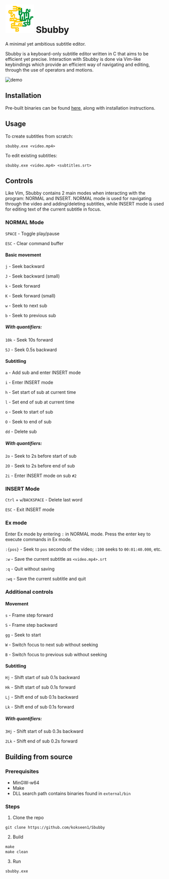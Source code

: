 # ![logo](https://github.com/kokseen1/Sbubby/blob/master/img/logo.png?raw=true) Sbubby

A minimal yet ambitious subtitle editor.

Sbubby is a keyboard-only subtitle editor written in C that aims to be efficient yet precise. Interaction with Sbubby is done via Vim-like keybindings which provide an efficient way of navigating and editing, through the use of operators and motions.

![demo](https://raw.githubusercontent.com/kokseen1/Sbubby/master/img/demo.gif?raw=True)

## Installation

Pre-built binaries can be found [here](https://github.com/kokseen1/Sbubby/releases), along with installation instructions.

## Usage

To create subtitles from scratch:

```
sbubby.exe <video.mp4>
```

To edit existing subtitles:

```
sbubby.exe <video.mp4> <subtitles.srt>
```

## Controls

Like Vim, Sbubby contains 2 main modes when interacting with the program: NORMAL and INSERT. NORMAL mode is used for navigating through the video and adding/deleting subtitles, while INSERT mode is used for editing text of the current subtitle in focus.

### NORMAL Mode

`SPACE` - Toggle play/pause

`ESC` - Clear command buffer

#### Basic movement

`j` - Seek backward

`J` - Seek backward (small)

`k` - Seek forward

`K` - Seek forward (small)

`w` - Seek to next sub

`b` - Seek to previous sub

##### With quantifiers:

`10k` - Seek 10s forward

`5J` - Seek 0.5s backward

#### Subtitling

`a` - Add sub and enter INSERT mode

`i` - Enter INSERT mode

`h` - Set start of sub at current time

`l` - Set end of sub at current time

`o` - Seek to start of sub

`O` - Seek to end of sub

`dd` - Delete sub

##### With quantifiers:

`2o` - Seek to 2s before start of sub

`2O` - Seek to 2s before end of sub

`2i` - Enter INSERT mode on sub `#2`

### INSERT Mode

`Ctrl` + `w`/`BACKSPACE` - Delete last word

`ESC` - Exit INSERT mode

### Ex mode

Enter Ex mode by entering `:` in NORMAL mode. Press the enter key to execute commands in Ex mode.

`:{pos}` - Seek to `pos` seconds of the video; `:100` seeks to `00:01:40.000`, etc.

`:w` - Save the current subtitle as `<video.mp4>.srt`

`:q` - Quit without saving

`:wq` - Save the current subtitle and quit

### Additional controls

#### Movement

`s` - Frame step forward

`S` - Frame step backward

`gg` - Seek to start

`W` - Switch focus to next sub without seeking

`B` - Switch focus to previous sub without seeking

#### Subtitling

`Hj` - Shift start of sub 0.1s backward

`Hk` - Shift start of sub 0.1s forward

`Lj` - Shift end of sub 0.1s backward

`Lk` - Shift end of sub 0.1s forward

##### With quantifiers:

`3Hj` - Shift start of sub 0.3s backward

`2Lk` - Shift end of sub 0.2s forward

## Building from source

### Prerequisites

- MinGW-w64
- Make
- DLL search path contains binaries found in `external/bin`

### Steps

1. Clone the repo

```
git clone https://github.com/kokseen1/Sbubby
```

2. Build

```
make
make clean
```

3. Run

```
sbubby.exe
```
